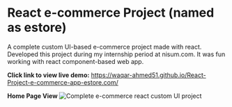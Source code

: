 # React e-commerce Project (named as estore)

 A complete custom UI-based e-commerce project made with react. Developed this project during my internship period at nisum.com. It was fun working with react component-based web app.
 
<strong>Click link to view live demo:</strong> https://waqar-ahmed51.github.io/React-Project-e-commerce-app-estore.com/


<strong>Home Page View</strong>
![Complete e-commerce react custom UI project](https://user-images.githubusercontent.com/54082156/183431663-57a03e07-203a-4a2b-9b21-0bfbae2e19ee.png)
